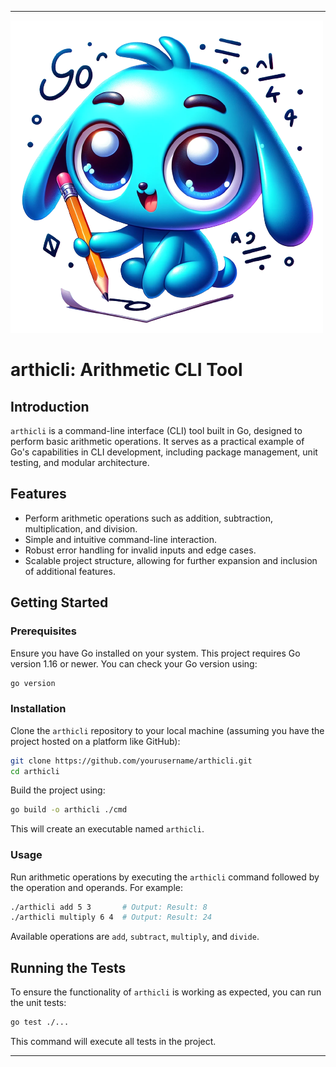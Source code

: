 
---
![Alt text](public/golang.png)
# arthicli: Arithmetic CLI Tool

## Introduction

`arthicli` is a command-line interface (CLI) tool built in Go, designed to perform basic arithmetic operations. It serves as a practical example of Go's capabilities in CLI development, including package management, unit testing, and modular architecture.

## Features

- Perform arithmetic operations such as addition, subtraction, multiplication, and division.
- Simple and intuitive command-line interaction.
- Robust error handling for invalid inputs and edge cases.
- Scalable project structure, allowing for further expansion and inclusion of additional features.

## Getting Started

### Prerequisites

Ensure you have Go installed on your system. This project requires Go version 1.16 or newer. You can check your Go version using:

```bash
go version
```

### Installation

Clone the `arthicli` repository to your local machine (assuming you have the project hosted on a platform like GitHub):

```bash
git clone https://github.com/yourusername/arthicli.git
cd arthicli
```

Build the project using:

```bash
go build -o arthicli ./cmd
```

This will create an executable named `arthicli`.

### Usage

Run arithmetic operations by executing the `arthicli` command followed by the operation and operands. For example:

```bash
./arthicli add 5 3       # Output: Result: 8
./arthicli multiply 6 4  # Output: Result: 24
```

Available operations are `add`, `subtract`, `multiply`, and `divide`.

## Running the Tests

To ensure the functionality of `arthicli` is working as expected, you can run the unit tests:

```bash
go test ./...
```

This command will execute all tests in the project.

---
